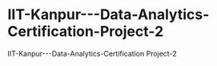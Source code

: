 # IIT-Kanpur---Data-Analytics-Certification-Project-2
IIT-Kanpur---Data-Analytics-Certification Project-2

